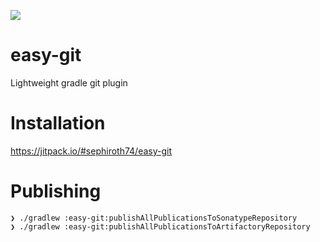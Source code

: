 [![](https://jitpack.io/v/sephiroth74/easy-git.svg)](https://jitpack.io/#sephiroth74/easy-git)

# easy-git
Lightweight gradle git plugin

# Installation

https://jitpack.io/#sephiroth74/easy-git

# Publishing

    ❯ ./gradlew :easy-git:publishAllPublicationsToSonatypeRepository
    ❯ ./gradlew :easy-git:publishAllPublicationsToArtifactoryRepository
